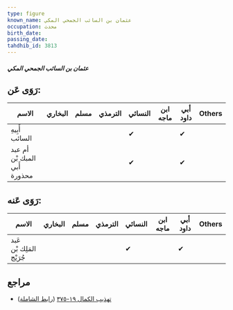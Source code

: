 ```yaml
---
type: figure
known_name: عثمان بن السائب الجمحي المكي
occupation: محدث
birth_date:
passing_date:
tahdhib_id: 3813
---
```

##### عثمان بن السائب الجمحي المكي

## رَوَى عَن:
| الاسم                        | البخاري | مسلم | الترمذي | النسائي | ابن ماجه | أبي داود | Others |
| ---------------------------- | ------- | ---- | ------- | ------- | -------- | -------- | ------ |
| أَبِيهِ السائب               |         |      |         | ✔       |          | ✔        |        |
| أم عبد المبك بْن أَبي محذورة |         |      |         | ✔       |          | ✔        |        |
## رَوَى عَنه:
| الاسم                    | البخاري | مسلم | الترمذي | النسائي | ابن ماجه | أبي داود | Others |
| ------------------------ | ------- | ---- | ------- | ------- | -------- | -------- | ------ |
| عَبد المَلِك بْن جُرَيْج |         |      |         | ✔       |          | ✔        |        |
## مراجع
- [تهذيب الكمال ١٩-٣٧٥](obsidian://open?vault=Tahdhib-al-Kamal&file=Figures/٣٨١٣-عثمان%20بن%20السائب%20الجمحي%20المكي) ([رابط الشاملة](https://shamela.ws/book/3722/9949))